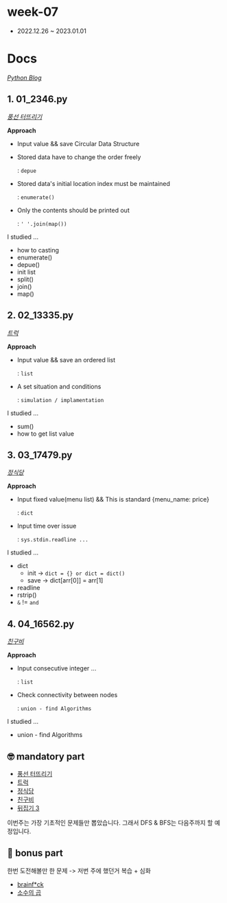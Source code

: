 # week-07

-   2022.12.26 ~ 2023.01.01

# Docs

_[Python Blog](https://ejaee.github.io/Python-coding-test/)_

## 1. 01_2346.py

_[풍선 터뜨리기](https://www.acmicpc.net/problem/2346)_

**Approach**

- Input value && save Circular Data Structure

- Stored data have to change the order freely

    : `depue`

- Stored data's initial location index must be maintained

    : `enumerate()`

- Only the contents should be printed out

    : `' '.join(map())`

I studied ...

- how to casting
- enumerate()
- depue()
- init list
- split()
- join()
- map()

## 2. 02_13335.py

_[트럭](https://www.acmicpc.net/problem/13335)_

**Approach**

- Input value && save an ordered list
    
    : `list`

- A set situation and conditions

    : `simulation / implamentation`

I studied ...

- sum()
- how to get list value

## 3. 03_17479.py

_[정식당](https://www.acmicpc.net/problem/17479)_

**Approach**

- Input fixed value(menu list) && This is standard {menu_name: price}

    : `dict`

- Input time over issue

    : `sys.stdin.readline ... `

I studied ...

- dict
  - init -> `dict = {} or dict = dict()`
  - save -> dict[arr[0]] = arr[1]
- readline
- rstrip()
- `&` != `and`

## 4. 04_16562.py

_[친구비](https://www.acmicpc.net/problem/16562)_

**Approach**

- Input consecutive integer ...

    : `list`

 - Check connectivity between nodes

    : `union - find Algorithms`

I studied ...

- union - find Algorithms

## 🤓 mandatory part

-   [풍선 터뜨리기](https://www.acmicpc.net/problem/2346)
-   [트럭](https://www.acmicpc.net/problem/13335)
-   [정식당](https://www.acmicpc.net/problem/17479)
-   [친구비](https://www.acmicpc.net/problem/16562)
-   [뒤집기 3](https://www.acmicpc.net/problem/1464)

이번주는 가장 기초적인 문제들만 뽑았습니다. 그래서 DFS & BFS는 다음주까지 할 예정입니다.

## 🧐 bonus part

한번 도전해볼만 한 문제 -> 저번 주에 했던거 복습 + 심화

-   [brainf*ck](https://www.acmicpc.net/problem/2733)
-   [소수의 곱](https://www.acmicpc.net/problem/2014)

